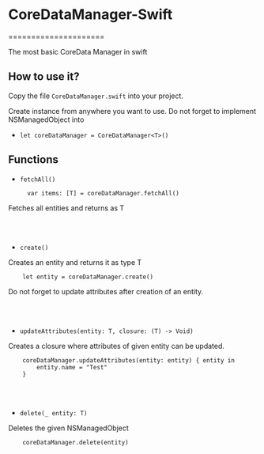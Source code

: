 # CoreDataManager-Swift
=====================

The most basic CoreData Manager in swift

How to use it? 
------------

Copy the file `CoreDataManager.swift` into your project.

Create instance from anywhere you want to use. Do not forget to implement NSManagedObject into

- `let coreDataManager = CoreDataManager<T>()`

Functions
------------

- `fetchAll()`

        var items: [T] = coreDataManager.fetchAll()

Fetches all entities and returns as T
       
<br />
<br />

- `create()`

Creates an entity and returns it as type T

        let entity = coreDataManager.create()
        
Do not forget to update attributes after creation of an entity.

<br />
<br />

- `updateAttributes(entity: T, closure: (T) -> Void)`

Creates a closure where attributes of given entity can be updated.

        coreDataManager.updateAttributes(entity: entity) { entity in 
            entity.name = "Test"
        }
<br />
<br />

- `delete(_ entity: T)`

Deletes the given NSManagedObject

        coreDataManager.delete(entity)
        

